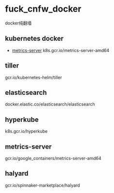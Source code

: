 # fuck_cnfw_docker
docker纯翻墙

## kubernetes docker
* [metrics-server](https://github.com/kubernetes-incubator/metrics-server)
k8s.gcr.io/metrics-server-amd64

## tiller
gcr.io/kubernetes-helm/tiller

## elasticsearch
docker.elastic.co/elasticsearch/elasticsearch

## hyperkube
k8s.gcr.io/hyperkube

## metrics-server
gcr.io/google_containers/metrics-server-amd64

## halyard
gcr.io/spinnaker-marketplace/halyard
